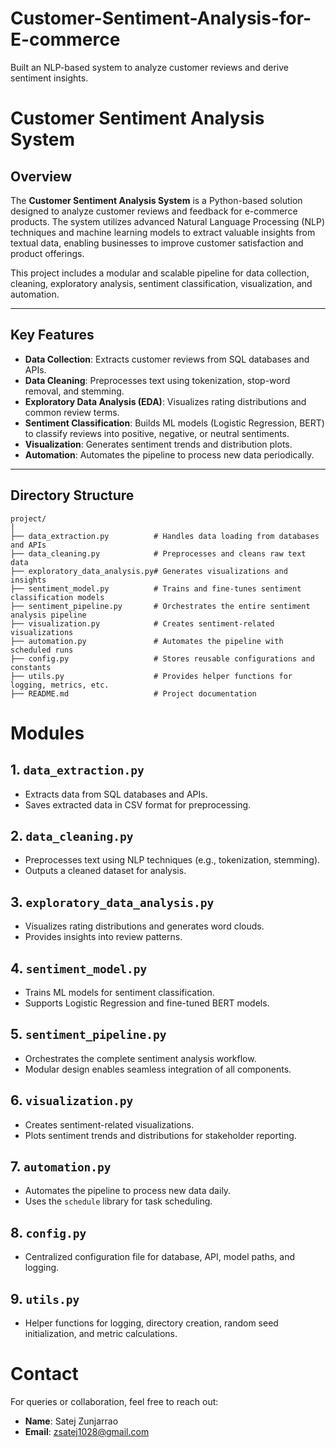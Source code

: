 # Customer-Sentiment-Analysis-for-E-commerce
Built an NLP-based system to analyze customer reviews and derive sentiment insights.

# Customer Sentiment Analysis System

## Overview
The **Customer Sentiment Analysis System** is a Python-based solution designed to analyze customer reviews and feedback for e-commerce products. The system utilizes advanced Natural Language Processing (NLP) techniques and machine learning models to extract valuable insights from textual data, enabling businesses to improve customer satisfaction and product offerings.

This project includes a modular and scalable pipeline for data collection, cleaning, exploratory analysis, sentiment classification, visualization, and automation.

---

## Key Features
- **Data Collection**: Extracts customer reviews from SQL databases and APIs.
- **Data Cleaning**: Preprocesses text using tokenization, stop-word removal, and stemming.
- **Exploratory Data Analysis (EDA)**: Visualizes rating distributions and common review terms.
- **Sentiment Classification**: Builds ML models (Logistic Regression, BERT) to classify reviews into positive, negative, or neutral sentiments.
- **Visualization**: Generates sentiment trends and distribution plots.
- **Automation**: Automates the pipeline to process new data periodically.

---

## Directory Structure

```plaintext
project/
│
├── data_extraction.py          # Handles data loading from databases and APIs
├── data_cleaning.py            # Preprocesses and cleans raw text data
├── exploratory_data_analysis.py# Generates visualizations and insights
├── sentiment_model.py          # Trains and fine-tunes sentiment classification models
├── sentiment_pipeline.py       # Orchestrates the entire sentiment analysis pipeline
├── visualization.py            # Creates sentiment-related visualizations
├── automation.py               # Automates the pipeline with scheduled runs
├── config.py                   # Stores reusable configurations and constants
├── utils.py                    # Provides helper functions for logging, metrics, etc.
├── README.md                   # Project documentation
```

# Modules

## 1. `data_extraction.py`
- Extracts data from SQL databases and APIs.
- Saves extracted data in CSV format for preprocessing.

## 2. `data_cleaning.py`
- Preprocesses text using NLP techniques (e.g., tokenization, stemming).
- Outputs a cleaned dataset for analysis.

## 3. `exploratory_data_analysis.py`
- Visualizes rating distributions and generates word clouds.
- Provides insights into review patterns.

## 4. `sentiment_model.py`
- Trains ML models for sentiment classification.
- Supports Logistic Regression and fine-tuned BERT models.

## 5. `sentiment_pipeline.py`
- Orchestrates the complete sentiment analysis workflow.
- Modular design enables seamless integration of all components.

## 6. `visualization.py`
- Creates sentiment-related visualizations.
- Plots sentiment trends and distributions for stakeholder reporting.

## 7. `automation.py`
- Automates the pipeline to process new data daily.
- Uses the `schedule` library for task scheduling.

## 8. `config.py`
- Centralized configuration file for database, API, model paths, and logging.

## 9. `utils.py`
- Helper functions for logging, directory creation, random seed initialization, and metric calculations.

# Contact

For queries or collaboration, feel free to reach out:

- **Name**: Satej Zunjarrao  
- **Email**: zsatej1028@gmail.com

